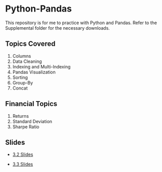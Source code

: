 # Python-Pandas
This repository is for me to practice with Python and Pandas. Refer to the Supplemental folder for the necessary downloads.

## Topics Covered
1. Columns
2. Data Cleaning
3. Indexing and Multi-Indexing
4. Pandas Visualization
5. Sorting
6. Group-By
7. Concat

## Financial Topics
1. Returns
2. Standard Deviation
3. Sharpe Ratio

## Slides

* [3.2 Slides](https://docs.google.com/presentation/d/1WDfjMyC1leJpij4h4tw_Z2S4QB69wq92onDFRnkkLu4/edit#slide=id.g6ea8893766_0_1068)

* [3.3 Slides](https://docs.google.com/presentation/d/1VySvayQsq5TY-aaE-9cgaBxZmG4KF11aNJMvnyyxrBo/edit#slide=id.g6eae987d2c_0_1068)

